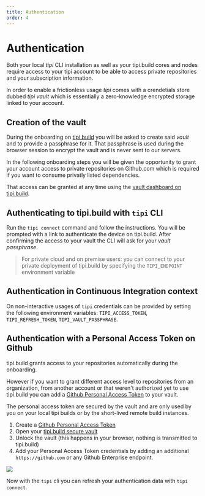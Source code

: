 ```yaml
---
title: Authentication
order: 4
---
```


# Authentication

Both your local _tipi_ CLI installation as well as your tipi.build cores and nodes require access to your tipi
account to be able to access private repositories and your subscription information.

In order to enable a frictionless usage _tipi_ comes with a crendetials store dubbed _tipi vault_ which is essentially a zero-knowledge encrypted storage linked to your account.

## Creation of the vault

During the onboarding on [tipi.build](https://tipi.build) you will be asked to create said _vault_ and to provide a
passphrase for it. That passphrase is used during the browser session to encrypt the vault and is never sent to our servers.

In the following onboarding steps you will be given the opportunity to grant your account access to private
repositories on Github.com which is required if you want to consume privatly listed dependencies. 

That access can be granted at any time using the [vault dashboard on tipi.build](/dashboard/vault).

## Authenticating to tipi.build with `tipi` CLI

Run the `tipi connect` command and follow the instructions. 
You will be prompted with a link to authenticate the device on tipi.build. After confirming the access to your vault the CLI will ask for your _vault passphrase_.

> For private cloud and on premise users: you can connect to your private deployment of tipi.build by specifying the `TIPI_ENDPOINT` environment variable

## Authentication in Continuous Integration context

On non-interactive usages of `tipi` credentials can be provided by setting the following environment variables: `TIPI_ACCESS_TOKEN`, `TIPI_REFRESH_TOKEN`, `TIPI_VAULT_PASSPHRASE`.

## Authentication with a Personal Access Token on Github

tipi.build grants access to your repositories automatically during the onboarding. 

However if you want to grant different access level to repositories from an organization, from another account or that weren't authorized yet to use tipi.build you can add a [Github Personal Access Token](https://docs.github.com/en/authentication/keeping-your-account-and-data-secure/creating-a-personal-access-token) to your vault. 

The personal access token are secured by the vault and are only used by you on your local tipi builds or by the short-lived remote build instances. 


  1. Create a [Github Personal Access Token](https://docs.github.com/en/authentication/keeping-your-account-and-data-secure/creating-a-personal-access-token)
  2. Open your [tipi.build secure vault](/dashboard/vault)
  3. Unlock the vault (this happens in your browser, nothing is transmitted to tipi.build)
  4. Add your Personal Access Token credentials by adding an additional `https://github.com` or any Github Enterprise endpoint.

  ![](./assets/add-credentials.png)

Now with the `tipi` cli you can refresh your authentication data with `tipi connect`.
